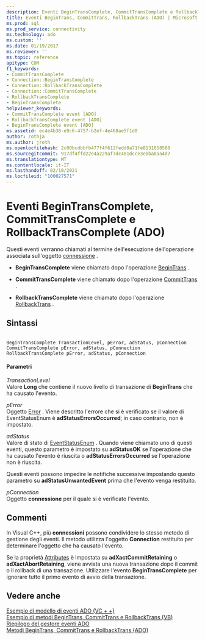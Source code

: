 ```yaml
---
description: Eventi BeginTransComplete, CommitTransComplete e RollbackTransComplete (ADO)
title: Eventi BeginTrans, CommitTrans, RollbackTrans (ADO) | Microsoft Docs
ms.prod: sql
ms.prod_service: connectivity
ms.technology: ado
ms.custom: ''
ms.date: 01/19/2017
ms.reviewer: ''
ms.topic: reference
apitype: COM
f1_keywords:
- CommitTransComplete
- Connection::BeginTransComplete
- Connection::RollbackTransComplete
- Connection::CommitTransComplete
- RollbackTransComplete
- BeginTransComplete
helpviewer_keywords:
- CommitTransComplete event [ADO]
- RollbackTransComplete event [ADO]
- BeginTransComplete event [ADO]
ms.assetid: ec4e4b38-e9c6-4757-b2ef-4e468ae5f1d8
author: rothja
ms.author: jroth
ms.openlocfilehash: 2c00bcdbbfb477f4f612fedd0a71fe8131858588
ms.sourcegitcommit: 917df4ffd22e4a229af7dc481dcce3ebba0aa4d7
ms.translationtype: MT
ms.contentlocale: it-IT
ms.lasthandoff: 02/10/2021
ms.locfileid: "100027571"
---
```

# <a name="begintranscomplete-committranscomplete-and-rollbacktranscomplete-events-ado"></a>Eventi BeginTransComplete, CommitTransComplete e RollbackTransComplete (ADO)
Questi eventi verranno chiamati al termine dell'esecuzione dell'operazione associata sull'oggetto [connessione](./connection-object-ado.md) .  
  
-   **BeginTransComplete** viene chiamato dopo l'operazione [BeginTrans](./begintrans-committrans-and-rollbacktrans-methods-ado.md) .  
  
-   **CommitTransComplete** viene chiamato dopo l'operazione [CommitTrans](./begintrans-committrans-and-rollbacktrans-methods-ado.md) .  
  
-   **RollbackTransComplete** viene chiamato dopo l'operazione [RollbackTrans](./begintrans-committrans-and-rollbacktrans-methods-ado.md) .  
  
## <a name="syntax"></a>Sintassi  
  
```  
  
BeginTransComplete TransactionLevel, pError, adStatus, pConnection  
CommitTransComplete pError, adStatus, pConnection  
RollbackTransComplete pError, adStatus, pConnection  
```  
  
#### <a name="parameters"></a>Parametri  
 *TransactionLevel*  
 Valore **Long** che contiene il nuovo livello di transazione di **BeginTrans** che ha causato l'evento.  
  
 *pError*  
 Oggetto [Error](./error-object.md) . Viene descritto l'errore che si è verificato se il valore di EventStatusEnum è **adStatusErrorsOccurred**; in caso contrario, non è impostato.  
  
 *adStatus*  
 Valore di stato di [EventStatusEnum](./eventstatusenum.md) . Quando viene chiamato uno di questi eventi, questo parametro è impostato su **adStatusOK** se l'operazione che ha causato l'evento è riuscita o **adStatusErrorsOccurred** se l'operazione non è riuscita.  
  
 Questi eventi possono impedire le notifiche successive impostando questo parametro su **adStatusUnwantedEvent** prima che l'evento venga restituito.  
  
 *pConnection*  
 Oggetto **connessione** per il quale si è verificato l'evento.  
  
## <a name="remarks"></a>Commenti  
 In Visual C++, più **connessioni** possono condividere lo stesso metodo di gestione degli eventi. Il metodo utilizza l'oggetto **Connection** restituito per determinare l'oggetto che ha causato l'evento.  
  
 Se la proprietà [Attributes](./attributes-property-ado.md) è impostata su **adXactCommitRetaining** o **adXactAbortRetaining**, viene avviata una nuova transazione dopo il commit o il rollback di una transazione. Utilizzare l'evento **BeginTransComplete** per ignorare tutto il primo evento di avvio della transazione.  
  
## <a name="see-also"></a>Vedere anche  
 [Esempio di modello di eventi ADO (VC + +)](./ado-events-model-example-vc.md)   
 [Esempio di metodi BeginTrans, CommitTrans e RollbackTrans (VB)](./begintrans-committrans-and-rollbacktrans-methods-example-vb.md)   
 [Riepilogo del gestore eventi ADO](../../guide/data/ado-event-handler-summary.md)   
 [Metodi BeginTrans, CommitTrans e RollbackTrans (ADO)](./begintrans-committrans-and-rollbacktrans-methods-ado.md)